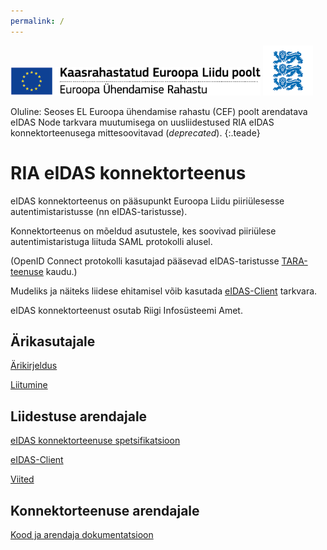 ```yaml
---
permalink: /
---
```


<img src='img/ee_cef_0.png' style='width:400px'>

<img src='img/LOVID.png' style='width: 80px;'>

Oluline: Seoses EL Euroopa ühendamise rahastu (CEF) poolt arendatava eIDAS Node tarkvara muutumisega on uusliidestused RIA eIDAS konnektorteenusega mittesoovitavad (_deprecated_). 
{:.teade}

# RIA eIDAS konnektorteenus

eIDAS konnektorteenus on pääsupunkt Euroopa Liidu piiriülesesse autentimistaristusse (nn eIDAS-taristusse).

Konnektorteenus on mõeldud asutustele, kes soovivad piiriülese autentimistaristuga liituda SAML protokolli alusel.

(OpenID Connect protokolli kasutajad pääsevad eIDAS-taristusse [TARA-teenuse](https://e-gov.github.io/TARA-Doku/) kaudu.)

Mudeliks ja näiteks liidese ehitamisel võib kasutada [eIDAS-Client](https://github.com/e-gov/eIDAS-Client) tarkvara.

eIDAS konnektorteenust osutab Riigi Infosüsteemi Amet.

## Ärikasutajale

[Ärikirjeldus](Arikirjeldus)<br>

<p><a href='https://www.ria.ee/ee/autentimisteenused.html' class='nupp'>Liitumine</a></p>

## Liidestuse arendajale

[eIDAS konnektorteenuse spetsifikatsioon](Spetsifikatsioon)<br>

[eIDAS-Client](https://github.com/e-gov/eIDAS-Client)

[Viited](Viited)

## Konnektorteenuse arendajale

[Kood ja arendaja dokumentatsioon](Arendajale)

